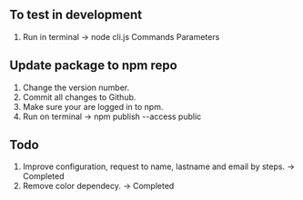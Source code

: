 ## To test in development
1. Run in terminal -> node cli.js Commands Parameters

## Update package to npm repo
1. Change the version number.
2. Commit all changes to Github.
3. Make sure your are logged in to npm.
3. Run on terminal -> npm publish --access public

## Todo
1. Improve configuration, request to name, lastname and email by steps. -> Completed
2. Remove color dependecy. -> Completed
